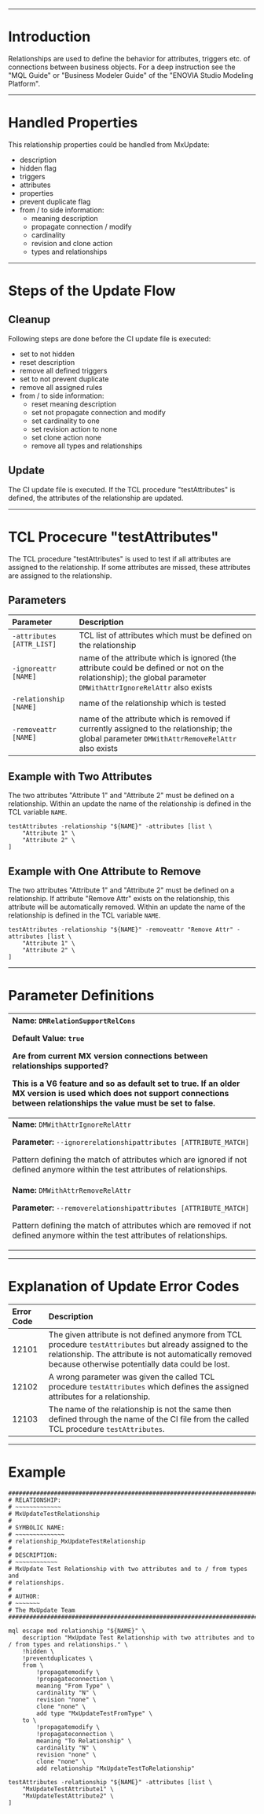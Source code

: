 


---


# Introduction #
Relationships are used to define the behavior for attributes, triggers etc. of
connections between business objects. For a deep instruction see the "MQL Guide"
or "Business Modeler Guide" of the "ENOVIA Studio Modeling Platform".


---


# Handled Properties #
This relationship properties could be handled from MxUpdate:
  * description
  * hidden flag
  * triggers
  * attributes
  * properties
  * prevent duplicate flag
  * from / to side information:
    * meaning description
    * propagate connection / modify
    * cardinality
    * revision and clone action
    * types and relationships


---


# Steps of the Update Flow #

## Cleanup ##
Following steps are done before the CI update file is executed:
  * set to not hidden
  * reset description
  * remove all defined triggers
  * set to not prevent duplicate
  * remove all assigned rules
  * from / to side information:
    * reset meaning description
    * set not propagate connection and modify
    * set cardinality to one
    * set revision action to none
    * set clone action none
    * remove all types and relationships

## Update ##
The CI update file is executed. If the TCL procedure "testAttributes" is
defined, the attributes of the relationship are updated.


---


# TCL Procecure "testAttributes" #
The TCL procedure "testAttributes" is used to test if all attributes are
assigned to the relationship. If some attributes are missed, these attributes
are assigned to the relationship.

## Parameters ##
| **Parameter**                      | **Description** |
|:-----------------------------------|:----------------|
| `‑attributes [ATTR_LIST]`          | TCL list of attributes which must be defined on the relationship |
| `‑ignoreattr [NAME]`               | name of the attribute which is ignored (the attribute could be defined or not on the relationship); the global parameter `DMWithAttrIgnoreRelAttr` also exists |
| `‑relationship [NAME]`             | name of the relationship which is tested |
| `‑removeattr [NAME]`               | name of the attribute which is removed if currently assigned to the relationship; the global parameter `DMWithAttrRemoveRelAttr` also exists |

## Example with Two Attributes ##
The two attributes "Attribute 1" and "Attribute 2" must be defined on a
relationship. Within an update the name of the relationship is defined in the
TCL variable `NAME`.
```
testAttributes -relationship "${NAME}" -attributes [list \
    "Attribute 1" \
    "Attribute 2" \
]
```

## Example with One Attribute to Remove ##
The two attributes "Attribute 1" and "Attribute 2" must be defined on a
relationship. If attribute "Remove Attr" exists on the relationship, this
attribute will be automatically removed. Within an update the name of the
relationship is defined in the TCL variable `NAME`.
```
testAttributes -relationship "${NAME}" -removeattr "Remove Attr" -attributes [list \
    "Attribute 1" \
    "Attribute 2" \
]
```


---


# Parameter Definitions #
| **Name:** `DMRelationSupportRelCons`         <p><b>Default Value:</b> <code>true</code>                                         </p><p>Are from current MX version connections between relationships supported?</p><p>This is a V6 feature and so as default set to true. If an older MX version is used which does not support connections between relationships the value must be set to false.</p> |
|:------------------------------------------------------------------------------------------------------------------------------------------------------------------------------------------------------------------------------------------------------------------------------------------------------------------------------------------------------------------------------------------------------|
| **Name:** `DMWithAttrIgnoreRelAttr`          <p><b>Parameter:</b> <code>‑‑ignorerelationshipattributes [ATTRIBUTE_MATCH]</code> </p><p>Pattern defining the match of attributes which are ignored if not defined anymore within the test attributes of relationships.</p>                                                                                                                             |
| **Name:** `DMWithAttrRemoveRelAttr`          <p><b>Parameter:</b> <code>‑‑removerelationshipattributes [ATTRIBUTE_MATCH]</code> </p><p>Pattern defining the match of attributes which are removed if not defined anymore within the test attributes of relationships.</p>                                                                                                                             |


---


# Explanation of Update Error Codes #
| **Error Code** | **Description** |
|:---------------|:----------------|
| 12101          | The given attribute is not defined anymore from TCL procedure `testAttributes` but already assigned to the relationship. The attribute is not automatically removed because otherwise potentially data could be lost. |
| 12102          | A wrong parameter was given the called TCL procedure `testAttributes` which defines the assigned attributes for a relationship. |
| 12103          | The name of the relationship is not the same then defined through the name of the CI file from the called TCL procedure `testAttributes`. |


---


# Example #
```
################################################################################
# RELATIONSHIP:
# ~~~~~~~~~~~~~
# MxUpdateTestRelationship
#
# SYMBOLIC NAME:
# ~~~~~~~~~~~~~~
# relationship_MxUpdateTestRelationship
#
# DESCRIPTION:
# ~~~~~~~~~~~~
# MxUpdate Test Relationship with two attributes and to / from types and
# relationships.
#
# AUTHOR:
# ~~~~~~~
# The MxUpdate Team
################################################################################

mql escape mod relationship "${NAME}" \
    description "MxUpdate Test Relationship with two attributes and to / from types and relationships." \
    !hidden \
    !preventduplicates \
    from \
        !propagatemodify \
        !propagateconnection \
        meaning "From Type" \
        cardinality "N" \
        revision "none" \
        clone "none" \
        add type "MxUpdateTestFromType" \
    to \
        !propagatemodify \
        !propagateconnection \
        meaning "To Relationship" \
        cardinality "N" \
        revision "none" \
        clone "none" \
        add relationship "MxUpdateTestToRelationship"

testAttributes -relationship "${NAME}" -attributes [list \
    "MxUpdateTestAttribute1" \
    "MxUpdateTestAttribute2" \
]
```